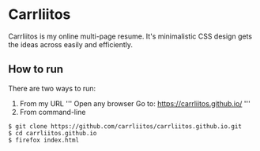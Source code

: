 # Carrliitos

Carrliitos is my online multi-page resume. It's minimalistic CSS design gets the ideas across easily and efficiently.

## How to run

There are two ways to run:
1. From my URL
'''
Open any browser
Go to: https://carrliitos.github.io/
'''
2. From command-line
```
$ git clone https://github.com/carrliitos/carrliitos.github.io.git
$ cd carrliitos.github.io
$ firefox index.html
```